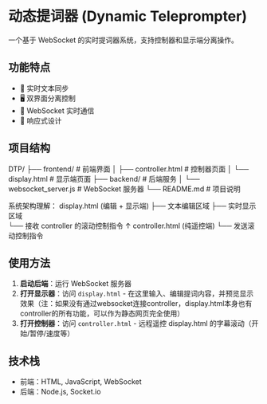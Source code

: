 # 动态提词器 (Dynamic Teleprompter)

一个基于 WebSocket 的实时提词器系统，支持控制器和显示端分离操作。

## 功能特点
- 🎤 实时文本同步
- 🖥️ 双界面分离控制
- 🔄 WebSocket 实时通信
- 📱 响应式设计

## 项目结构

DTP/
├── frontend/ # 前端界面
│ ├── controller.html # 控制器页面
│ └── display.html # 显示端页面
├── backend/ # 后端服务
│ └── websocket_server.js # WebSocket 服务器
└── README.md # 项目说明

系统架构理解：
display.html (编辑 + 显示端)
    ├── 文本编辑区域
    ├── 实时显示区域  
    └── 接收 controller 的滚动控制指令
        ↑
controller.html (纯遥控端)
    └── 发送滚动控制指令

## 使用方法

1. **启动后端**：运行 WebSocket 服务器
2. **打开显示器**：访问 `display.html` - 在这里输入、编辑提词内容，并预览显示效果（注：如果没有通过websocket连接controller，display.html本身也有controller的所有功能，可以作为静态网页完全使用）
3. **打开控制器**：访问 `controller.html` - 远程遥控 display.html 的字幕滚动（开始/暂停/速度等）

## 技术栈
- 前端：HTML, JavaScript, WebSocket
- 后端：Node.js, Socket.io
